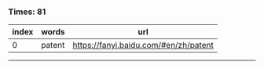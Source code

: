 ### Times: 81
| index | words | url |
| ------------ | ------------ | ------------ |
| 0| patent | https://fanyi.baidu.com/#en/zh/patent |




------------
